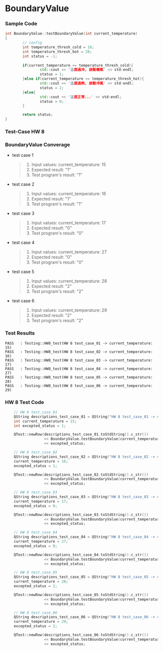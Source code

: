 # BoundaryValue

### Sample Code
```c++
int BoundaryValue::testBoundaryValue(int current_temperature)
{
        // config
        int temperature_thresh_cold = 16;
        int temperature_thresh_hot = 28;
        int status = -1;
        
        if(current_temperature <= temperature_thresh_cold){
                std::cout << '溫度過冷, 啟動暖氣' << std:endl;
                status = 1;
        }else if(current_temperature >= temperature_thresh_hot){
                std::cout << '溫度過熱, 啟動冷氣' << std:endl;
                status = 2;
        }else{
                std::cout << '溫度正常...' << std:endl;
                status = 0;
        }

        return status;
}

```


### Test-Case HW 8

### BoundaryValue Converage
* test case 1 
    >1. Input values: current_temperature: 15 
    >2. Expected result: "1"
    >3. Test program's result: "1"
* test case 2
    >1. Input values: current_temperature: 16
    >2. Expected result: "1"
    >3. Test program's result: "1"
* test case 3 
    >1. Input values: current_temperature: 17
    >2. Expected result: "0"
    >3. Test program's result: "0"
* test case 4
    >1. Input values: current_temperature: 27
    >2. Expected result: "0"
    >3. Test program's result: "0"
* test case 5
    >1. Input values: current_temperature: 28
    >2. Expected result: "2"
    >3. Test program's result: "2"
* test case 6
    >1. Input values: current_temperature: 29
    >2. Expected result: "2"
    >3. Test program's result: "2"


### Test Results
```
PASS   : Testing::HW8_test(HW 8 test_case_01 -> current_temperature: 15)
PASS   : Testing::HW8_test(HW 8 test_case_02 -> current_temperature: 16)
PASS   : Testing::HW8_test(HW 8 test_case_03 -> current_temperature: 17)
PASS   : Testing::HW8_test(HW 8 test_case_04 -> current_temperature: 27)
PASS   : Testing::HW8_test(HW 8 test_case_05 -> current_temperature: 28)
PASS   : Testing::HW8_test(HW 8 test_case_06 -> current_temperature: 29)
```


### HW 8 Test Code
```c++
    // HW 8 test_case_01
    QString descriptions_test_case_01 = QString("HW 8 test_case_01 -> current_temperature: 15");
    int current_temperature = 15;
    int excepted_status = 1;

    QTest::newRow(descriptions_test_case_01.toStdString().c_str())
                  << BoundaryValue.testBoundaryValue(current_temperature)
                  << excepted_status;

    // HW 8 test_case_02
    QString descriptions_test_case_02 = QString("HW 8 test_case_02 -> current_temperature: 16");
    current_temperature = 16;
    excepted_status = 1;

    QTest::newRow(descriptions_test_case_02.toStdString().c_str())
                  << BoundaryValue.testBoundaryValue(current_temperature)
                  << excepted_status;

    // HW 8 test_case_03
    QString descriptions_test_case_03 = QString("HW 8 test_case_03 -> current_temperature: 17");
    current_temperature = 17;
    excepted_status = 0;

    QTest::newRow(descriptions_test_case_03.toStdString().c_str())
                  << BoundaryValue.testBoundaryValue(current_temperature)
                  << excepted_status;

    // HW 8 test_case_04
    QString descriptions_test_case_04 = QString("HW 8 test_case_04 -> current_temperature: 27");
    current_temperature = 27;
    excepted_status = 0;

    QTest::newRow(descriptions_test_case_04.toStdString().c_str())
                  << BoundaryValue.testBoundaryValue(current_temperature)
                  << excepted_status;

    // HW 8 test_case_05
    QString descriptions_test_case_05 = QString("HW 8 test_case_05 -> current_temperature: 28");
    current_temperature = 28;
    excepted_status = 2;

    QTest::newRow(descriptions_test_case_05.toStdString().c_str())
                  << BoundaryValue.testBoundaryValue(current_temperature)
                  << excepted_status;

    // HW 8 test_case_06
    QString descriptions_test_case_06 = QString("HW 8 test_case_06 -> current_temperature: 29");
    current_temperature = 29;
    excepted_status = 2;

    QTest::newRow(descriptions_test_case_06.toStdString().c_str())
                  << BoundaryValue.testBoundaryValue(current_temperature)
                  << excepted_status;
```
